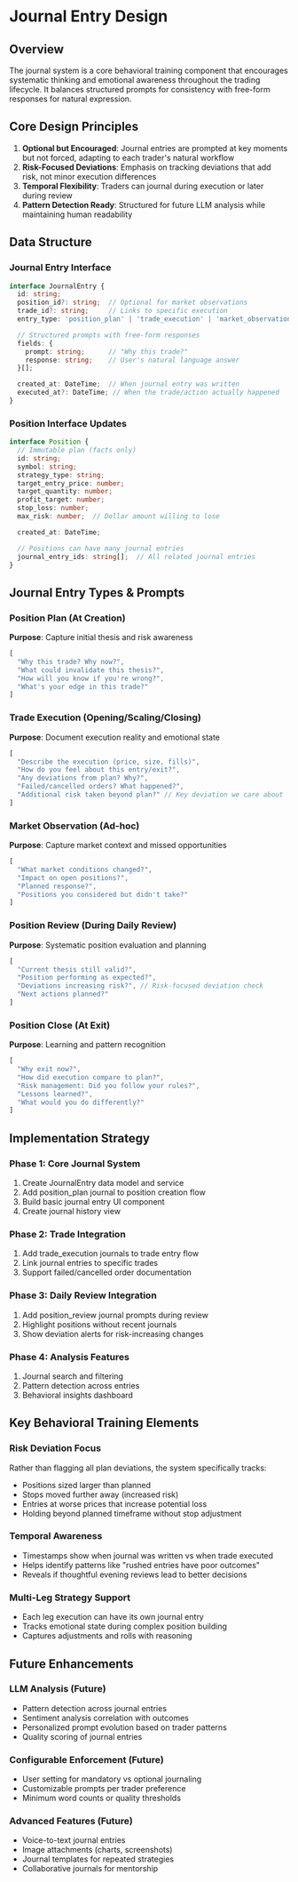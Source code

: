 # Journal Entry Design

## Overview

The journal system is a core behavioral training component that encourages systematic thinking and emotional awareness throughout the trading lifecycle. It balances structured prompts for consistency with free-form responses for natural expression.

## Core Design Principles

1. **Optional but Encouraged**: Journal entries are prompted at key moments but not forced, adapting to each trader's natural workflow
2. **Risk-Focused Deviations**: Emphasis on tracking deviations that add risk, not minor execution differences
3. **Temporal Flexibility**: Traders can journal during execution or later during review
4. **Pattern Detection Ready**: Structured for future LLM analysis while maintaining human readability

## Data Structure

### Journal Entry Interface

```typescript
interface JournalEntry {
  id: string;
  position_id?: string;  // Optional for market observations
  trade_id?: string;     // Links to specific execution
  entry_type: 'position_plan' | 'trade_execution' | 'market_observation' | 'position_review' | 'position_close';

  // Structured prompts with free-form responses
  fields: {
    prompt: string;      // "Why this trade?"
    response: string;    // User's natural language answer
  }[];

  created_at: DateTime;  // When journal entry was written
  executed_at?: DateTime; // When the trade/action actually happened
}
```

### Position Interface Updates

```typescript
interface Position {
  // Immutable plan (facts only)
  id: string;
  symbol: string;
  strategy_type: string;
  target_entry_price: number;
  target_quantity: number;
  profit_target: number;
  stop_loss: number;
  max_risk: number;  // Dollar amount willing to lose

  created_at: DateTime;

  // Positions can have many journal entries
  journal_entry_ids: string[];  // All related journal entries
}
```

## Journal Entry Types & Prompts

### Position Plan (At Creation)
**Purpose**: Capture initial thesis and risk awareness
```typescript
[
  "Why this trade? Why now?",
  "What could invalidate this thesis?",
  "How will you know if you're wrong?",
  "What's your edge in this trade?"
]
```

### Trade Execution (Opening/Scaling/Closing)
**Purpose**: Document execution reality and emotional state
```typescript
[
  "Describe the execution (price, size, fills)",
  "How do you feel about this entry/exit?",
  "Any deviations from plan? Why?",
  "Failed/cancelled orders? What happened?",
  "Additional risk taken beyond plan?" // Key deviation we care about
]
```

### Market Observation (Ad-hoc)
**Purpose**: Capture market context and missed opportunities
```typescript
[
  "What market conditions changed?",
  "Impact on open positions?",
  "Planned response?",
  "Positions you considered but didn't take?"
]
```

### Position Review (During Daily Review)
**Purpose**: Systematic position evaluation and planning
```typescript
[
  "Current thesis still valid?",
  "Position performing as expected?",
  "Deviations increasing risk?", // Risk-focused deviation check
  "Next actions planned?"
]
```

### Position Close (At Exit)
**Purpose**: Learning and pattern recognition
```typescript
[
  "Why exit now?",
  "How did execution compare to plan?",
  "Risk management: Did you follow your rules?",
  "Lessons learned?",
  "What would you do differently?"
]
```

## Implementation Strategy

### Phase 1: Core Journal System
1. Create JournalEntry data model and service
2. Add position_plan journal to position creation flow
3. Build basic journal entry UI component
4. Create journal history view

### Phase 2: Trade Integration
1. Add trade_execution journals to trade entry flow
2. Link journal entries to specific trades
3. Support failed/cancelled order documentation

### Phase 3: Daily Review Integration
1. Add position_review journal prompts during review
2. Highlight positions without recent journals
3. Show deviation alerts for risk-increasing changes

### Phase 4: Analysis Features
1. Journal search and filtering
2. Pattern detection across entries
3. Behavioral insights dashboard

## Key Behavioral Training Elements

### Risk Deviation Focus
Rather than flagging all plan deviations, the system specifically tracks:
- Positions sized larger than planned
- Stops moved further away (increased risk)
- Entries at worse prices that increase potential loss
- Holding beyond planned timeframe without stop adjustment

### Temporal Awareness
- Timestamps show when journal was written vs when trade executed
- Helps identify patterns like "rushed entries have poor outcomes"
- Reveals if thoughtful evening reviews lead to better decisions

### Multi-Leg Strategy Support
- Each leg execution can have its own journal entry
- Tracks emotional state during complex position building
- Captures adjustments and rolls with reasoning

## Future Enhancements

### LLM Analysis (Future)
- Pattern detection across journal entries
- Sentiment analysis correlation with outcomes
- Personalized prompt evolution based on trader patterns
- Quality scoring of journal entries

### Configurable Enforcement (Future)
- User setting for mandatory vs optional journaling
- Customizable prompts per trader preference
- Minimum word counts or quality thresholds

### Advanced Features (Future)
- Voice-to-text journal entries
- Image attachments (charts, screenshots)
- Journal templates for repeated strategies
- Collaborative journals for mentorship